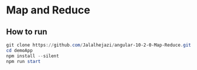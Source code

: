 # Map and Reduce


## How to run

```powershell
git clone https://github.com/Jalalhejazi/angular-10-2-0-Map-Reduce.git demoApp
cd demoApp
npm install --silent
npm run start
```
